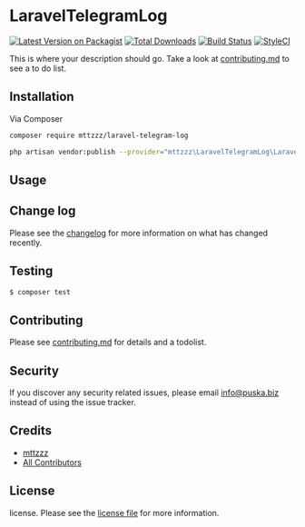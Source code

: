 # LaravelTelegramLog

[![Latest Version on Packagist][ico-version]][link-packagist]
[![Total Downloads][ico-downloads]][link-downloads]
[![Build Status][ico-travis]][link-travis]
[![StyleCI][ico-styleci]][link-styleci]

This is where your description should go. Take a look at [contributing.md](contributing.md) to see a to do list.

## Installation

Via Composer

``` bash
composer require mttzzz/laravel-telegram-log
```

``` bash
php artisan vendor:publish --provider="mttzzz\LaravelTelegramLog\LaravelTelegramLogServiceProvider"
```


## Usage

## Change log

Please see the [changelog](changelog.md) for more information on what has changed recently.

## Testing

``` bash
$ composer test
```

## Contributing

Please see [contributing.md](contributing.md) for details and a todolist.

## Security

If you discover any security related issues, please email info@puska.biz instead of using the issue tracker.

## Credits

- [mttzzz][link-author]
- [All Contributors][link-contributors]

## License

license. Please see the [license file](license.md) for more information.

[ico-version]: https://img.shields.io/packagist/v/mttzzz/laraveltelegramlog.svg?style=flat-square
[ico-downloads]: https://img.shields.io/packagist/dt/mttzzz/laraveltelegramlog.svg?style=flat-square
[ico-travis]: https://img.shields.io/travis/mttzzz/laraveltelegramlog/master.svg?style=flat-square
[ico-styleci]: https://styleci.io/repos/12345678/shield

[link-packagist]: https://packagist.org/packages/mttzzz/laraveltelegramlog
[link-downloads]: https://packagist.org/packages/mttzzz/laraveltelegramlog
[link-travis]: https://travis-ci.org/mttzzz/laraveltelegramlog
[link-styleci]: https://styleci.io/repos/12345678
[link-author]: https://github.com/mttzzz
[link-contributors]: ../../contributors
